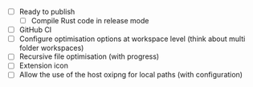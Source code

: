 - [ ] Ready to publish
  - [ ] Compile Rust code in release mode
- [ ] GitHub CI
- [ ] Configure optimisation options at workspace level (think about multi folder workspaces)
- [ ] Recursive file optimisation (with progress)
- [ ] Extension icon
- [ ] Allow the use of the host oxipng for local paths (with configuration)